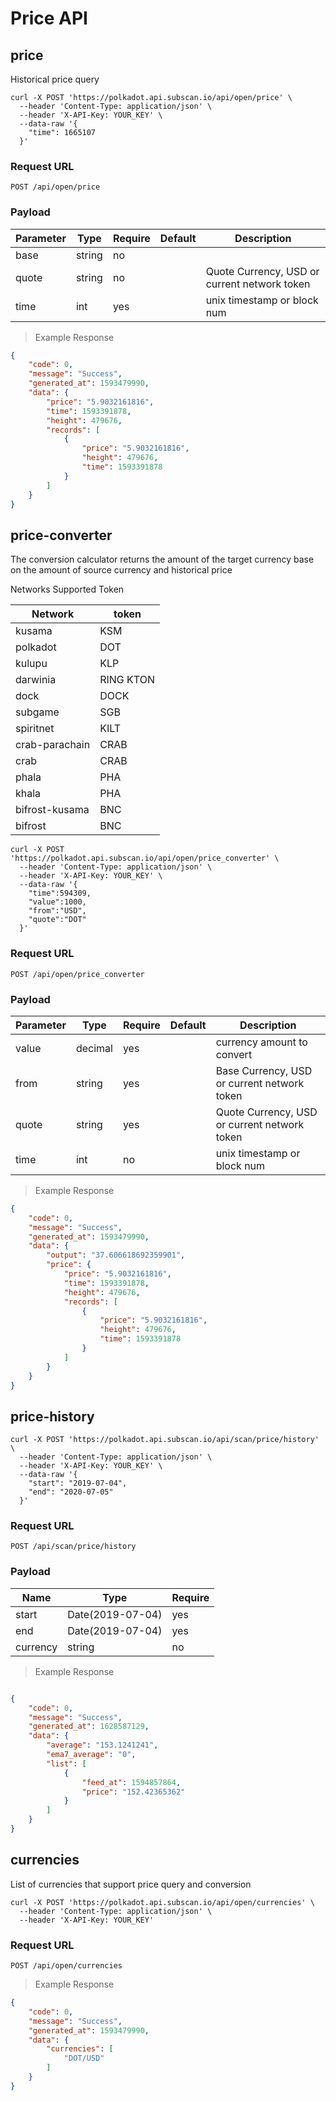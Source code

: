 # Price API

## price

Historical price query

```shell
curl -X POST 'https://polkadot.api.subscan.io/api/open/price' \
  --header 'Content-Type: application/json' \
  --header 'X-API-Key: YOUR_KEY' \
  --data-raw '{
    "time": 1665107
  }'
```

### Request URL

`POST /api/open/price`

### Payload

| Parameter | Type   | Require | Default | Description                                  |
|-----------|--------|---------|---------|----------------------------------------------|
| base      | string | no      |         |                                              |
| quote     | string | no      |         | Quote Currency, USD or current network token |
| time      | int    | yes     |         | unix timestamp or block num                  |

> Example Response

```json
{
    "code": 0,
    "message": "Success",
    "generated_at": 1593479990,
    "data": {
        "price": "5.9032161816",
        "time": 1593391878,
        "height": 479676,
        "records": [
            {
                "price": "5.9032161816",
                "height": 479676,
                "time": 1593391878
            }
        ]
    }
}
```


## price-converter

The conversion calculator returns the amount of the target currency base on the amount of source currency and historical price

Networks Supported Token

| Network        | token     |
|----------------|-----------|
| kusama         | KSM       |
| polkadot       | DOT       |
| kulupu         | KLP       |
| darwinia       | RING KTON |
| dock           | DOCK      |
| subgame        | SGB       |
| spiritnet      | KILT      |
| crab-parachain | CRAB      |
| crab           | CRAB      |
| phala          | PHA       |
| khala          | PHA       |
| bifrost-kusama | BNC       |
| bifrost        | BNC       |

```shell
curl -X POST 'https://polkadot.api.subscan.io/api/open/price_converter' \
  --header 'Content-Type: application/json' \
  --header 'X-API-Key: YOUR_KEY' \
  --data-raw '{
    "time":594309,
    "value":1000,
    "from":"USD",
    "quote":"DOT"
  }'
```

### Request URL

`POST /api/open/price_converter`

### Payload

| Parameter | Type    | Require | Default | Description                                  |
|-----------|---------|---------|---------|----------------------------------------------|
| value     | decimal | yes     |         | currency amount to convert                   |
| from      | string  | yes     |         | Base Currency, USD or current network token  |
| quote     | string  | yes     |         | Quote Currency, USD or current network token |
| time      | int     | no      |         | unix timestamp or block num                  |

> Example Response

```json
{
    "code": 0,
    "message": "Success",
    "generated_at": 1593479990,
    "data": {
        "output": "37.606618692359901",
        "price": {
            "price": "5.9032161816",
            "time": 1593391878,
            "height": 479676,
            "records": [
                {
                    "price": "5.9032161816",
                    "height": 479676,
                    "time": 1593391878
                }
            ]
        }
    }
}
```


## price-history

```shell
curl -X POST 'https://polkadot.api.subscan.io/api/scan/price/history' \
  --header 'Content-Type: application/json' \
  --header 'X-API-Key: YOUR_KEY' \
  --data-raw '{
    "start": "2019-07-04",
    "end": "2020-07-05"
  }'
```

### Request URL

`POST /api/scan/price/history`

### Payload

| Name     | Type             | Require |
|----------|------------------|---------|
| start    | Date(2019-07-04) | yes     |
| end      | Date(2019-07-04) | yes     |
| currency | string           | no      |

> Example Response

```json

{
    "code": 0,
    "message": "Success",
    "generated_at": 1628587129,
    "data": {
        "average": "153.1241241",
        "ema7_average": "0",
        "list": [
            {
                "feed_at": 1594857864,
                "price": "152.42365362"
            }       
        ]
    }
}
```

## currencies

List of currencies that support price query and conversion

```shell
curl -X POST 'https://polkadot.api.subscan.io/api/open/currencies' \
  --header 'Content-Type: application/json' \
  --header 'X-API-Key: YOUR_KEY' 
```

### Request URL

`POST /api/open/currencies`

> Example Response

```json
{
    "code": 0,
    "message": "Success",
    "generated_at": 1593479990,
    "data": {
        "currencies": [
            "DOT/USD"
        ]
    }
}
```
